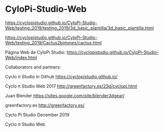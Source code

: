 # CyloPi-Studio-Web
https://cyclopistudio.github.io/CyloPi-Studio-Web/testing_2019/testing_2019/3d_basic_plantilla/3d_basic_plantilla.html


https://cyclopistudio.github.io/CyloPi-Studio-Web/testing_2019/Cactus2botones/cactus.html

Página Web de  CyloPi Studio:
https://cyclopistudio.github.io/CyloPi-Studio-Web/index.html

Collaborators and partners:

Cyclo π Studio in Github https://cyclopistudio.github.io/

Cyclo π Studio Web 2017  http://greenfactory.es/23d/cyclopi.html

Juan Blender  https://sites.google.com/site/blender3dgear/

greenfactory.es http://greenfactory.es/



Cyclo Pi Studio December 2019

Cyclo π Studio Web
